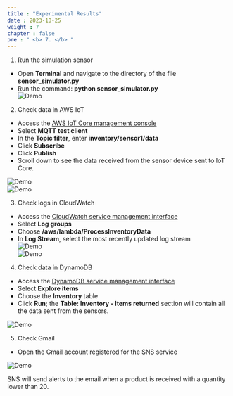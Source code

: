 ```yaml
---  
title : "Experimental Results"  
date : 2023-10-25  
weight : 7  
chapter : false  
pre : " <b> 7. </b> "  
---  
```


1. Run the simulation sensor  
 + Open **Terminal** and navigate to the directory of the file **sensor_simulator.py**  
 + Run the command: **python sensor_simulator.py**  
![Demo](/images/7.Demo/demo1.jpg)  

2. Check data in AWS IoT  
 + Access the [AWS IoT Core management console](https://console.aws.amazon.com/iot/home)  
 + Select **MQTT test client**  
 + In the **Topic filter**, enter **inventory/sensor1/data**  
 + Click **Subscribe**  
 + Click **Publish**  
 + Scroll down to see the data received from the sensor device sent to IoT Core.  

![Demo](/images/7.Demo/demo2.jpg)  
![Demo](/images/7.Demo/demo6.jpg)  

3. Check logs in CloudWatch  
 + Access the [CloudWatch service management interface](https://console.aws.amazon.com/cloudwatch/home)  
 + Select **Log groups**  
 + Choose **/aws/lambda/ProcessInventoryData**  
 + In **Log Stream**, select the most recently updated log stream  
![Demo](/images/7.Demo/demo3.jpg)  
![Demo](/images/7.Demo/demo5.jpg)  

4. Check data in DynamoDB  
 + Access the [DynamoDB service management interface](https://console.aws.amazon.com/dynamodb/home)  
 + Select **Explore items**  
 + Choose the **Inventory** table  
 + Click **Run**; the **Table: Inventory - Items returned** section will contain all the data sent from the sensors.  

![Demo](/images/7.Demo/demo4.jpg)  

5. Check Gmail  

 + Open the Gmail account registered for the SNS service  

![Demo](/images/7.Demo/demo7.jpg)  

SNS will send alerts to the email when a product is received with a quantity lower than 20.